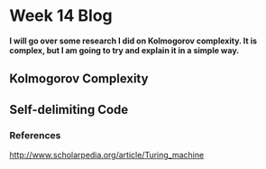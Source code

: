 # Week 14 Blog
**I will go over some research I did on Kolmogorov complexity. It is complex, but I am going to try and explain it in a simple way.**
## Kolmogorov Complexity

## Self-delimiting Code

### References
http://www.scholarpedia.org/article/Turing_machine